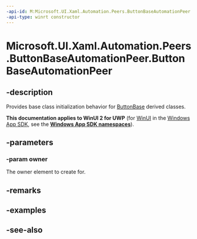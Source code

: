 ```yaml
---
-api-id: M:Microsoft.UI.Xaml.Automation.Peers.ButtonBaseAutomationPeer.#ctor(Microsoft.UI.Xaml.Controls.Primitives.ButtonBase)
-api-type: winrt constructor
---
```


<!-- Method syntax
protected ButtonBaseAutomationPeer(Windows.UI.Xaml.Controls.Primitives.ButtonBase owner)
-->

# Microsoft.UI.Xaml.Automation.Peers.ButtonBaseAutomationPeer.ButtonBaseAutomationPeer

## -description
Provides base class initialization behavior for [ButtonBase](../microsoft.ui.xaml.controls.primitives/buttonbase.md) derived classes.

**This documentation applies to WinUI 2 for UWP** (for [WinUI](/windows/apps/winui/winui3/) in the [Windows App SDK](/windows/apps/windows-app-sdk/), see the **[Windows App SDK namespaces](/windows/windows-app-sdk/api/winrt/)**).

## -parameters
### -param owner
The owner element to create for.

## -remarks

## -examples

## -see-also
